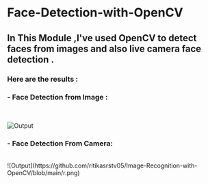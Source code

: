 # Face-Detection-with-OpenCV <br>
## In This Module ,I've used OpenCV to detect faces from images and also  live camera face detection .<br>

### Here are the results :<br>
### - Face Detection from Image :
<br>

![Output](https://github.com/ritikasrstv05/Image-Recognition-with-OpenCV/blob/main/imdetect.png)

### - Face Detection From Camera:
<br>
![Output](https://github.com/ritikasrstv05/Image-Recognition-with-OpenCV/blob/main/r.png)
